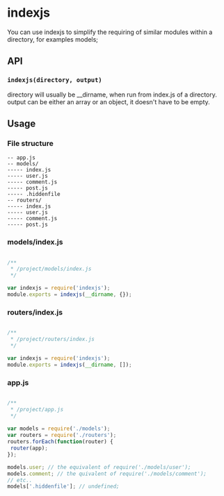 # indexjs

You can use indexjs to simplify the requiring of similar modules within a directory, for examples models;

## API

### `indexjs(directory, output)`
directory will usually be __dirname, when run from index.js of a directory.
output can be either an array or an object, it doesn't have to be empty.

## Usage

### File structure

```
-- app.js
-- models/
----- index.js
----- user.js
----- comment.js
----- post.js
----- .hiddenfile
-- routers/
----- index.js
----- user.js
----- comment.js
----- post.js

```
### models/index.js
```javascript

/**
 * /project/models/index.js
 */

var indexjs = require('indexjs');
module.exports = indexjs(__dirname, {});
```
### routers/index.js
```javascript

/**
 * /project/routers/index.js
 */

var indexjs = require('indexjs');
module.exports = indexjs(__dirname, []);
```
### app.js
```javascript

/**
 * /project/app.js
 */
 
var models = require('./models');
var routers = require('./routers');
routers.forEach(function(router) {
 router(app);
});

models.user; // the equivalent of require('./models/user');
models.comment; // the quivalent of require('./models/comment');
// etc..
models['.hiddenfile']; // undefined;
```
